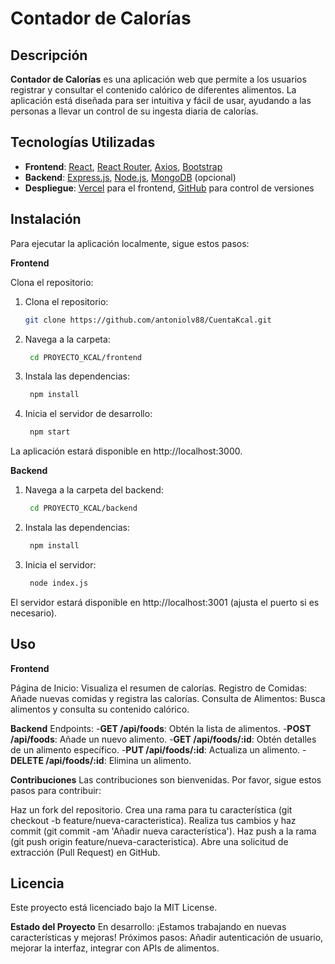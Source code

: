 # Contador de Calorías


## Descripción

**Contador de Calorías** es una aplicación web que permite a los usuarios registrar y consultar el contenido calórico de diferentes alimentos. La aplicación está diseñada para ser intuitiva y fácil de usar, ayudando a las personas a llevar un control de su ingesta diaria de calorías.

## Tecnologías Utilizadas

- **Frontend**: [React](https://reactjs.org/), [React Router](https://reactrouter.com/), [Axios](https://axios-http.com/), [Bootstrap](https://getbootstrap.com/)
- **Backend**: [Express.js](https://expressjs.com/), [Node.js](https://nodejs.org/), [MongoDB](https://www.mongodb.com/) (opcional)
- **Despliegue**: [Vercel](https://vercel.com/) para el frontend, [GitHub](https://github.com/) para control de versiones

## Instalación

Para ejecutar la aplicación localmente, sigue estos pasos:

**Frontend**

Clona el repositorio:

1. Clona el repositorio:
   ```bash
   git clone https://github.com/antoniolv88/CuentaKcal.git

2. Navega a la carpeta:
   ```bash
    cd PROYECTO_KCAL/frontend

3. Instala las dependencias:
   ```bash
    npm install

4. Inicia el servidor de desarrollo:
   ```bash
    npm start

La aplicación estará disponible en http://localhost:3000.

**Backend**

1. Navega a la carpeta del backend:
   ```bash
    cd PROYECTO_KCAL/backend

2. Instala las dependencias:
   ```bash
    npm install

3. Inicia el servidor:
   ```bash
    node index.js

El servidor estará disponible en http://localhost:3001 (ajusta el puerto si es necesario).

## Uso
**Frontend**

Página de Inicio: Visualiza el resumen de calorías.
Registro de Comidas: Añade nuevas comidas y registra las calorías.
Consulta de Alimentos: Busca alimentos y consulta su contenido calórico.

**Backend**
Endpoints:
-**GET /api/foods**: Obtén la lista de alimentos.
-**POST /api/foods**: Añade un nuevo alimento.
-**GET /api/foods/:id**: Obtén detalles de un alimento específico.
-**PUT /api/foods/:id**: Actualiza un alimento.
-**DELETE /api/foods/:id**: Elimina un alimento.

**Contribuciones**
Las contribuciones son bienvenidas. Por favor, sigue estos pasos para contribuir:

Haz un fork del repositorio.
Crea una rama para tu característica (git checkout -b feature/nueva-caracteristica).
Realiza tus cambios y haz commit (git commit -am 'Añadir nueva característica').
Haz push a la rama (git push origin feature/nueva-caracteristica).
Abre una solicitud de extracción (Pull Request) en GitHub.


## Licencia
Este proyecto está licenciado bajo la MIT License.


**Estado del Proyecto**
En desarrollo: ¡Estamos trabajando en nuevas características y mejoras!
Próximos pasos: Añadir autenticación de usuario, mejorar la interfaz, integrar con APIs de alimentos.